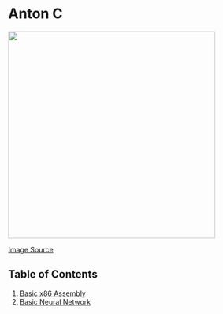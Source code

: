 # Anton C

<image src='images/cprogramming.jpeg' width='420' height='420'>

[Image Source](https://github.com/cat-milk/Anime-Girls-Holding-Programming-Books/blob/master/C/Renge_Reading_C_Programming_Language.jpg)

## Table of Contents

1. [Basic x86 Assembly](basic/x86assembly/README.md)
2. [Basic Neural Network](basic/neuralnetwork/xor/README.md)